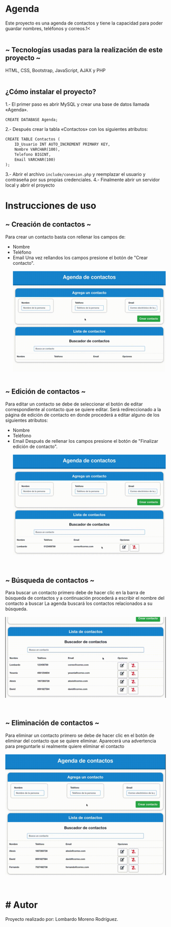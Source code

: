 # Agenda
Este proyecto es una agenda de contactos y tiene la capacidad para poder guardar nombres, teléfonos y correos.1<
</br></br>
## ~ Tecnologías usadas para la realización de este proyecto ~
HTML, CSS, Bootstrap, JavaScript, AJAX y PHP
</br></br>
## ¿Cómo instalar el proyecto?
1.- El primer paso es abrir MySQL y crear una base de datos llamada «Agenda».
```
CREATE DATABASE Agenda;
```
2.- Después crear la tabla «Contactos» con los siguientes atributos:
```
CREATE TABLE Contactos (
    ID_Usuario INT AUTO_INCREMENT PRIMARY KEY,
    Nombre VARCHAR(100),
    Telefono BIGINT,
    Email VARCHAR(100)
);
```
3.- Abrir el archivo ```include/conexion.php``` y reemplazar el usuario y contraseña por sus propias credenciales.
4.- Finalmente abrir un servidor local y abrir el proyecto
# Instrucciones de uso
## ~ Creación de contactos ~
Para crear un contacto basta con rellenar los campos de:
- Nombre
- Teléfono
- Email
Una vez rellandos los campos presione el botón de "Crear contacto".
</br></br>
![](README/Agenda_crear_contacto.gif)
</br></br>
## ~ Edición de contactos ~
Para editar un contacto se debe de seleccionar el botón de editar correspondiente al contacto que se quiere editar.
Será redireccionado a la página de edición de contacto en donde procederá a editar alguno de los siguientes atributos:
- Nombre
- Teléfono
- Email
Después de rellenar los campos presione el botón de "Finalizar edición de contacto".
</br></br>
![](README/Agenda_editar_contacto.gif)
</br></br></br>
## ~ Búsqueda de contactos ~
Para buscar un contacto primero debe de hacer clic en la barra de búsqueda de contactos y a continuación procederá a escribir el nombre del contacto a buscar
La agenda buscará los contactos relacionados a su búsqueda.
</br></br>
![](README/Agenda_buscar_contacto.gif)
</br></br></br>
## ~ Eliminación de contactos ~
Para eliminar un contacto primero se debe de hacer clic en el botón de eliminar del contacto que se quiere eliminar.
Aparecerá una advertencia para preguntarle si realmente quiere eliminar el contacto
</br></br>
![](README/Agenda_eliminar_contacto.gif)
</br></br></br>
# # Autor
Proyecto realizado por: Lombardo Moreno Rodríguez.
